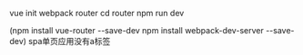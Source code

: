 vue init webpack router
cd router
npm run dev

(npm install vue-router --save-dev npm install webpack-dev-server --save-dev)
spa单页应用没有a标签
